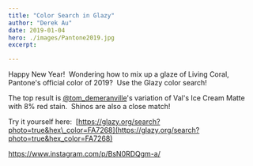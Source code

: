 ```yaml
---
title: "Color Search in Glazy"
author: "Derek Au"
date: 2019-01-04
hero: ./images/Pantone2019.jpg
excerpt: 

---
```


Happy New Year!  Wondering how to mix up a glaze of Living Coral, Pantone's official color of 2019?  Use the Glazy color search!

The top result is [@tom\_demeranville](https://www.instagram.com/tom_demeranville/)'s variation of Val's Ice Cream Matte with 8% red stain.  Shinos are also a close match!

Try it yourself here:  [https://glazy.org/search?photo=true&hex\_color=FA7268](https://glazy.org/search?photo=true&hex_color=FA7268)

https://www.instagram.com/p/BsN0RDQgm-a/
